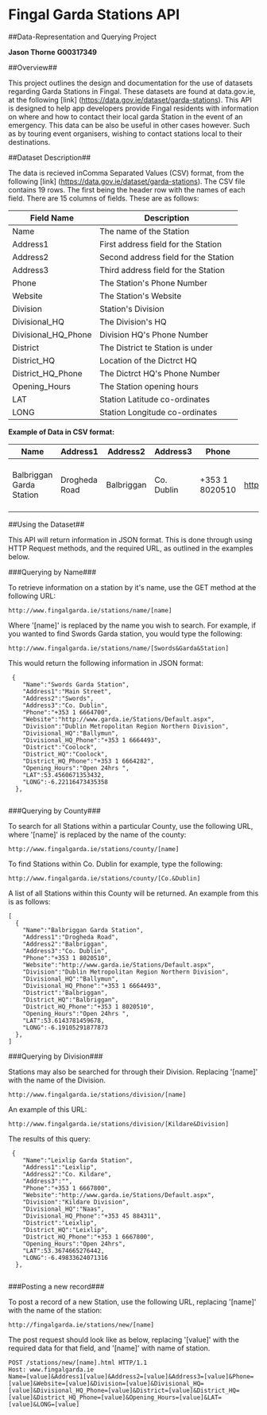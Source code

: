 # Fingal Garda Stations API


##Data-Representation and Querying Project


**Jason Thorne**
**G00317349**


##Overview##

This project outlines the design and documentation for the use of datasets regarding Garda Stations in Fingal.
These datasets are found at data.gov.ie, at the following [link] (https://data.gov.ie/dataset/garda-stations).
This API is designed to help app developers provide Fingal residents with information on where and how to contact their local garda Station in the event of an emergency. This data can be also be useful in other cases however. Such as by touring event organisers, wishing to contact stations local to their destinations.


##Dataset Description##

The data is recieved inComma Separated Values (CSV) format, from the following [link] (https://data.gov.ie/dataset/garda-stations).
The CSV file contains 19 rows. The first being the header row with the names of each field.
There are 15 columns of fields. These are as follows: 


Field Name | Description 
-----------|------------
Name|The name of the Station
Address1|First address field for the Station
Address2|Second address field for the Station
Address3|Third address field for the Station
Phone|The Station's Phone Number
Website|The Station's Website
Division|Station's Division
Divisional_HQ|The Division's HQ
Divisional_HQ_Phone|Division HQ's Phone Number
District|The District te Station is under
District_HQ|Location of the Dictrct HQ
District_HQ_Phone|The Dictrct HQ's Phone Number
Opening_Hours|The Station opening hours
LAT|Station Latitude co-ordinates
LONG|Station Longitude co-ordinates


**Example of Data in CSV format:**


Name|Address1|Address2|Address3|Phone|Website|Division|Divisional_HQ|Divisional_HQ_Phone|District|District_HQ|District_HQ_Phone|Opening_Hours|LAT|LONG
-----------|------------|------------|------------|------------|------------|------------|------------|------------|------------|------------|------------|------------|------------|------------
Balbriggan Garda Station|Drogheda Road|Balbriggan|Co. Dublin|+353 1 8020510|http://www.garda.ie/Stations/Default.aspx|Dublin Metropolitan Region Northern Division|Ballymun|+353 1 6664493|Balbriggan|Balbriggan|+353 1 8020510|Open 24hrs |53.61437815|-6.191052919



##Using the Dataset##


This API will return information in JSON format. This is done through using HTTP Request methods, and the required URL, as outlined in the examples below. 


###Querying by Name###


To retrieve information on a station by it's name, use the GET method at the following URL:

```
http://www.fingalgarda.ie/stations/name/[name]
```

Where '[name]' is replaced by the name you wish to search. For example, if you wanted to find Swords Garda station, you would type the following: 

```
http://www.fingalgarda.ie/stations/name/[Swords&Garda&Station]
```

This would return the following information in JSON format:

```
 {
    "Name":"Swords Garda Station",
    "Address1":"Main Street",
    "Address2":"Swords",
    "Address3":"Co. Dublin",
    "Phone":"+353 1 6664700",
    "Website":"http://www.garda.ie/Stations/Default.aspx",
    "Division":"Dublin Metropolitan Region Northern Division",
    "Divisional_HQ":"Ballymun",
    "Divisional_HQ_Phone":"+353 1 6664493",
    "District":"Coolock",
    "District_HQ":"Coolock",
    "District_HQ_Phone":"+353 1 6664282",
    "Opening_Hours":"Open 24hrs ",
    "LAT":53.4560671353432,
    "LONG":-6.22116473435358
  },
  
```


###Querying by County###

To search for all Stations within a particular County, use the following URL, where '[name]' is replaced by the name of the county:

```
http://www.fingalgarda.ie/stations/county/[name]
```

To find Stations within Co. Dublin for example, type the following: 

```
http://www.fingalgarda.ie/stations/county/[Co.&Dublin]
```

A list of all Stations within this County will be returned. An example from this is as follows:

```
[
  {
    "Name":"Balbriggan Garda Station",
    "Address1":"Drogheda Road",
    "Address2":"Balbriggan",
    "Address3":"Co. Dublin",
    "Phone":"+353 1 8020510",
    "Website":"http://www.garda.ie/Stations/Default.aspx",
    "Division":"Dublin Metropolitan Region Northern Division",
    "Divisional_HQ":"Ballymun",
    "Divisional_HQ_Phone":"+353 1 6664493",
    "District":"Balbriggan",
    "District_HQ":"Balbriggan",
    "District_HQ_Phone":"+353 1 8020510",
    "Opening_Hours":"Open 24hrs ",
    "LAT":53.6143781459678,
    "LONG":-6.19105291877873
  },
]
```

###Querying by Division###

Stations may also be searched for through their Division. Replacing '[name]' with the name of the Division.

```
http://www.fingalgarda.ie/stations/division/[name]
```

An example of this URL:

```
http://www.fingalgarda.ie/stations/division/[Kildare&Division]
```
 
The results of this query:

```
 {
    "Name":"Leixlip Garda Station",
    "Address1":"Leixlip",
    "Address2":"Co. Kildare",
    "Address3":"",
    "Phone":"+353 1 6667800",
    "Website":"http://www.garda.ie/Stations/Default.aspx",
    "Division":"Kildare Division",
    "Divisional_HQ":"Naas",
    "Divisional_HQ_Phone":"+353 45 884311",
    "District":"Leixlip",
    "District_HQ":"Leixlip",
    "District_HQ_Phone":"+353 1 6667800",
    "Opening_Hours":"Open 24hrs",
    "LAT":53.3674665276442,
    "LONG":-6.49833624071316
  },
  
```




###Posting a new record###

To post a record of a new Station, use the following URL, replacing '[name]' with the name of the station:

```
http://fingalgarda.ie/stations/new/[name]
```

The post request should look like as below, replacing '[value]' with the required data for that field, and '[name]' with name of station.

```
POST /stations/new/[name].html HTTP/1.1
Host: www.fingalgarda.ie
Name=[value]&Address1[value]&Address2=[value]&Address3=[value]&Phone=[value]&Website=[value]&Division=[value]&Divisional_HQ=[value]&Divisional_HQ_Phone=[value]&District=[value]&District_HQ=[value]&District_HQ_Phone=[value]&Opening_Hours=[value]&LAT=[value]&LONG=[value]
```
